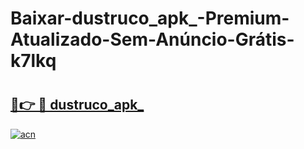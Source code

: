 # Baixar-dustruco_apk_-Premium-Atualizado-Sem-Anúncio-Grátis-k7lkq

# <h2><a href="https://5q0lrc.esa.edu.pl?src=dustruco_apk_&ref=k7lkq">🔗👉 🔴 dustruco_apk_</a></h2>

[![acn](https://github.com/user-attachments/assets/0f9c940e-d8b0-45ae-aac7-cd30a18b3e1c)](https://5q0lrc.esa.edu.pl?src=dustruco_apk_&ref=k7lkq)

